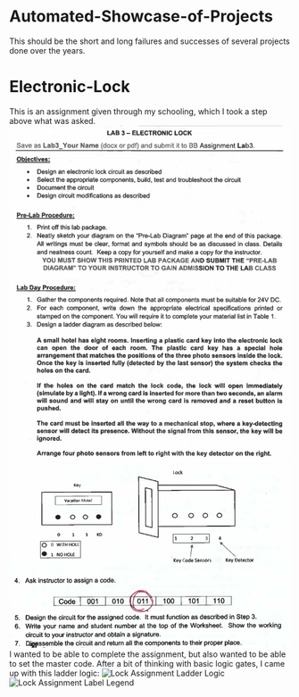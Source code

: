 # Automated-Showcase-of-Projects
This should be the short and long failures and successes of several projects done over the years.

# Electronic-Lock
This is an assignment given through my schooling, which I took a step above what was asked.
![Lock Assignment Description](Electronic_Lock_Task.png)
![Lock Assignment Image](./Electronic_Lock_Task_2.png)
I wanted to be able to complete the assignment, but also wanted to be able to set the master code. After a bit of thinking with basic logic gates, I came up with this ladder logic:
![Lock Assignment Ladder Logic](./Automated-Showcase-of-Projects/assets/images/Electronic_Lock_Ladder_Logic.png) ![Lock Assignment Label Legend](assets/images/Electronic_Lock_Label_Information.png)
